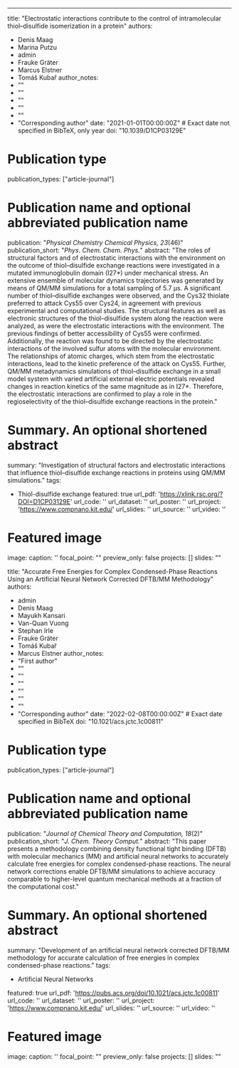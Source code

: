---
title: "Electrostatic interactions contribute to the control of intramolecular thiol–disulfide isomerization in a protein"
authors:
- Denis Maag
- Marina Putzu
- admin
- Frauke Gräter
- Marcus Elstner
- Tomáš Kubař
author_notes:
- ""
- ""
- ""
- ""
- ""
- "Corresponding author"
date: "2021-01-01T00:00:00Z"  # Exact date not specified in BibTeX, only year
doi: "10.1039/D1CP03129E"
# Publication type
publication_types: ["article-journal"]
# Publication name and optional abbreviated publication name
publication: "*Physical Chemistry Chemical Physics, 23*(46)"
publication_short: "*Phys. Chem. Chem. Phys.*"
abstract: "The roles of structural factors and of electrostatic interactions with the environment on the outcome of thiol–disulfide exchange reactions were investigated in a mutated immunoglobulin domain (I27*) under mechanical stress. An extensive ensemble of molecular dynamics trajectories was generated by means of QM/MM simulations for a total sampling of 5.7 μs. A significant number of thiol–disulfide exchanges were observed, and the Cys32 thiolate preferred to attack Cys55 over Cys24, in agreement with previous experimental and computational studies. The structural features as well as electronic structures of the thiol–disulfide system along the reaction were analyzed, as were the electrostatic interactions with the environment. The previous findings of better accessibility of Cys55 were confirmed. Additionally, the reaction was found to be directed by the electrostatic interactions of the involved sulfur atoms with the molecular environment. The relationships of atomic charges, which stem from the electrostatic interactions, lead to the kinetic preference of the attack on Cys55. Further, QM/MM metadynamics simulations of thiol–disulfide exchange in a small model system with varied artificial external electric potentials revealed changes in reaction kinetics of the same magnitude as in I27*. Therefore, the electrostatic interactions are confirmed to play a role in the regioselectivity of the thiol–disulfide exchange reactions in the protein."
# Summary. An optional shortened abstract
summary: "Investigation of structural factors and electrostatic interactions that influence thiol–disulfide exchange reactions in proteins using QM/MM simulations."
tags:
- Thiol-disulfide exchange
featured: true
url_pdf: 'https://xlink.rsc.org/?DOI=D1CP03129E'
url_code: ''
url_dataset: ''
url_poster: ''
url_project: 'https://www.compnano.kit.edu/'
url_slides: ''
url_source: ''
url_video: ''
# Featured image
image:
  caption: ''
  focal_point: ""
  preview_only: false
projects: []
slides: ""

title: "Accurate Free Energies for Complex Condensed-Phase Reactions Using an Artificial Neural Network Corrected DFTB/MM Methodology"
authors:
- admin
- Denis Maag
- Mayukh Kansari
- Van-Quan Vuong
- Stephan Irle
- Frauke Gräter
- Tomáš Kubař
- Marcus Elstner
author_notes:
- "First author"
- ""
- ""
- ""
- ""
- ""
- ""
- "Corresponding author"
date: "2022-02-08T00:00:00Z"  # Exact date specified in BibTeX
doi: "10.1021/acs.jctc.1c00811"
# Publication type
publication_types: ["article-journal"]
# Publication name and optional abbreviated publication name
publication: "*Journal of Chemical Theory and Computation, 18*(2)"
publication_short: "*J. Chem. Theory Comput.*"
abstract: "This paper presents a methodology combining density functional tight binding (DFTB) with molecular mechanics (MM) and artificial neural networks to accurately calculate free energies for complex condensed-phase reactions. The neural network corrections enable DFTB/MM simulations to achieve accuracy comparable to higher-level quantum mechanical methods at a fraction of the computational cost."
# Summary. An optional shortened abstract
summary: "Development of an artificial neural network corrected DFTB/MM methodology for accurate calculation of free energies in complex condensed-phase reactions."
tags:
- Artificial Neural Networks

featured: true
url_pdf: 'https://pubs.acs.org/doi/10.1021/acs.jctc.1c00811'
url_code: ''
url_dataset: ''
url_poster: ''
url_project: 'https://www.compnano.kit.edu/'
url_slides: ''
url_source: ''
url_video: ''
# Featured image
image:
  caption: ''
  focal_point: ""
  preview_only: false
projects: []
slides: ""
